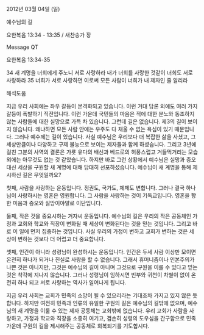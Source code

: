 2012년 03월 04일 (일)

예수님의 길



요한복음 13:34 - 13:35 / 새찬송가  장


Message QT


요한복음 13:34-35

34 새 계명을 너희에게 주노니 서로 사랑하라 내가 너희를 사랑한 것같이 너희도 서로 사랑하라
35 너희가 서로 사랑하면 이로써 모든 사람이 너희가 내 제자인 줄 알리라

해석도움





지금 우리 사회에는 좌우 갈등이 본격화되고 있습니다. 이런 거대 담론 외에도 여러 가지 갈등이 폭발하기 직전입니다. 이런 가운데 국민들의 마음은 적에 대한 분노와 동조하지 않는 사람들에 대한 실망으로 가득 차 있습니다. 그런데 길은 없습니다. 제3의 길이 보이지 않습니다. 왜냐하면 모든 사람 안에는 우주도 다 채울 수 없는 욕심이 있기 때문입니다.
그러나 예수께는 길이 있습니다. 사실 예수님은 우리보다 더 복잡한 삶을 사셨고, 그 세상만큼이나 다양하고 구제 불능으로 보이는 제자들과 함께 하셨습니다. 그리고 3년에 걸친 그분의 사역의 결론은 가룟 유다의 배신과 베드로의 허풍스럽고 거들먹거리는 모습 외에는 아무것도 없는 것 같았습니다. 하지만 바로 그런 상황에서 예수님은 실망과 증오 대신 세상을 구원할 새 계명에 대해 담대히 선포하셨습니다. 예수님이 새 계명을 통해 제시하신 길은 무엇일까요?

첫째, 사람을 사랑하는 운동입니다. 정권도, 국가도, 체제도 변합니다. 그러나 결국 하나님이 사랑하시는 영혼은 영원합니다. 그 사람을 사랑하는 것이 기독교입니다. 영혼을 향한 미움과 증오와 실망이야말로 이단입니다.

둘째, 작은 것을 중요시하는 겨자씨 운동입니다. 예수님의 길은 우리의 작은 공동체인 가정과 교회와 학교와 직장이 변화될 때 세상이 변화된다는 것을 믿는 것입니다. 그리고 바로 이 일에 먼저 집중하는 것입니다. 사실 우리의 가정이 변하고 교회가 변하는 것은 세상이 변하는 것보다 더 어렵고 더 중요합니다.

셋째, 인간이 아니라 성령님이 완성하시는 운동입니다. 인간은 두세 사람 이상만 모이면 온전히 하나가 되거나 진실로 사랑을 할 수 없습니다. 그래서 휴머니즘이나 인본주의가 나쁜 것은 아니지만, 그것은 예수님의 길이 아니며 그것으로 구원을 이룰 수 있다고 믿는 것은 착각에 지나지 않습니다. 그러나 성령님이 임하시면 빈부와 귀천이 차별이 없이 온전히 하나 되고 서로 사랑하는 역사가 일어나게 됩니다.

지금 우리 사회는 교회가 민족의 소망이 될 수 있으리라는 기대조차 가지고 있지 않은 듯합니다. 하지만 여전히 민족과 인류의 유일한 구원의 길은 예수님의 길밖에 없으며, 예수님의 새 계명을 이룰 수 있는 제자 공동체는 교회밖에 없습니다. 우리 교회가 사람을 사랑하고, 가정과 학교와 직장을 소중히 여기고, 겸손히 성령의 도우심을 간구함으로 민족 가운데 구원의 길을 제시해주는 공동체로 회복되기를 기도합시다.